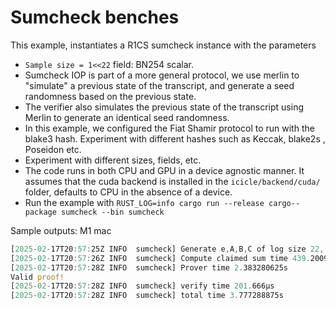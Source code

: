 # Sumcheck benches

This example, instantiates a R1CS sumcheck instance with the parameters 
* `Sample size = 1<<22` field: BN254 scalar.
* Sumcheck IOP is part of a more general protocol, we use merlin to "simulate" a previous state of the transcript, and generate a seed randomness based on the previous state.
* The verifier also simulates the previous state of the transcript using Merlin to generate an identical seed randomness.
* In this example, we configured the Fiat Shamir protocol to run with the blake3 hash. Experiment with different hashes such as Keccak, blake2s , Poseidon etc. 
* Experiment with different sizes, fields, etc.
* The code runs in both CPU and GPU in a device agnostic manner. It assumes that the cuda backend is installed in the `icicle/backend/cuda/` folder, defaults to CPU in the absence of a device.
* Run the example with `RUST_LOG=info cargo run --release cargo--package sumcheck --bin sumcheck`

Sample outputs: M1 mac
```rust
[2025-02-17T20:57:25Z INFO  sumcheck] Generate e,A,B,C of log size 22, time 954.447375ms
[2025-02-17T20:57:26Z INFO  sumcheck] Compute claimed sum time 439.200917ms
[2025-02-17T20:57:28Z INFO  sumcheck] Prover time 2.383280625s
Valid proof!
[2025-02-17T20:57:28Z INFO  sumcheck] verify time 201.666µs
[2025-02-17T20:57:28Z INFO  sumcheck] total time 3.777288875s
```